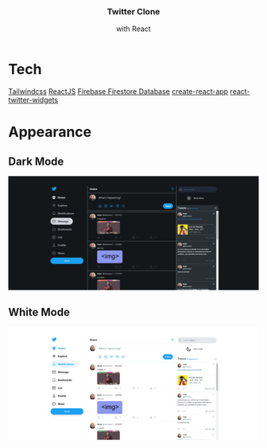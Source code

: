 <br/>
<p align="center">
  <a href="https://github.com/CihatKOCAK/twitterClone">
  </a>

  <h3 align="center">Twitter Clone</h3>

  <p align="center">
    with React
    <br/>
    <br/>
  </p>
</p>



# Tech

<a href ="https://tailwindcss.com/"> Tailwindcss</a> 
<a href ="https://reactjs.org/"> ReactJS</a> 
 <a href ="https://firebase.google.com/"> Firebase Firestore Database</a> 
 <a href ="https://create-react-app.dev/"> create-react-app</a> 
 <a href ="https://www.npmjs.com/package/react-twitter-widgets"> react-twitter-widgets</a> 

# Appearance

## Dark Mode

![github](readME/blacktheme.png)

## White Mode

![github](readME/whitetheme.png)